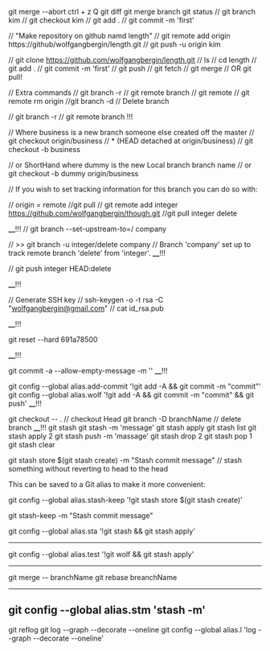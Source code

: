 git merge --abort 
ctrl + z
Q
git diff
 git merge branch
git status
// git branch kim
// git checkout kim
// git add .
// git commit -m 'first'

// "Make repository on github namd length"
// git remote add origin https://github/wolfgangbergin/length.git
// git push -u origin kim

// git clone https://github.com/wolfgangbergin/length.git
// ls
// cd length
// git add .
// git commit -m 'first'
// git push
// git fetch
// git merge
// OR git pull!

// Extra commands
// git branch -r // git remote branch
// git remote
// git remote rm origin
//git branch -d <branch> // Delete branch

// git branch -r // git remote branch !!!

// Where business is a new branch someone else created off the master
// git checkout origin/business
// \* (HEAD detached at origin/business)
// git checkout -b business

// or ShortHand where dummy is the new Local branch branch name
// or git checkout -b dummy origin/business

// If you wish to set tracking information for this branch you can do so with:

// origin = remote
//git pull <remote> <branch>
// git remote add integer https://github.com/wolfgangbergin/though.git
//git pull integer delete

******\_\_******!!!
// git branch --set-upstream-to=<remote>/<branch> company

// >> git branch -u integer/delete company
// Branch 'company' set up to track remote branch 'delete' from 'integer'.
******\_\_******!!!

// git push integer HEAD:delete

******\_\_******!!!

// Generate SSH key
// ssh-keygen -o -t rsa -C "wolfgangbergin@gmail.com"
// cat id_rsa.pub

******\_\_******!!!




git reset --hard 691a78500

******\_\_******!!!

git commit -a --allow-empty-message -m ''
******\_\_******!!!

git config --global alias.add-commit '!git add -A && git commit -m "commit"'
git config --global alias.wolf '!git add -A && git commit -m "commit" && git push'
******\_\_******!!!

git checkout -- . // checkout Head
git branch -D branchName // delete branch
******\_\_******!!!
git stash
git stash -m 'message'
git stash apply
git stash list
git stash apply 2
git stash push -m 'massage'
git stash drop 2
git stash pop 1
git stash clear


git stash store $(git stash create) -m "Stash commit message" // stash something without reverting to head to the head

This can be saved to a Git alias to make it more convenient:

git config --global alias.stash-keep '!git stash store $(git stash create)'

git stash-keep -m "Stash commit message"

git config --global alias.sta '!git stash  && git stash apply'

----------------------
 git config --global alias.test '!git wolf && git stash apply'

 ----------------------
 git merge --
  branchName
 git rebase breanchName

 ----------------------
  git config --global alias.stm 'stash -m'
----------------------


  git reflog
  git log --graph --decorate --oneline
  git config --global alias.l 'log --graph --decorate --oneline'

